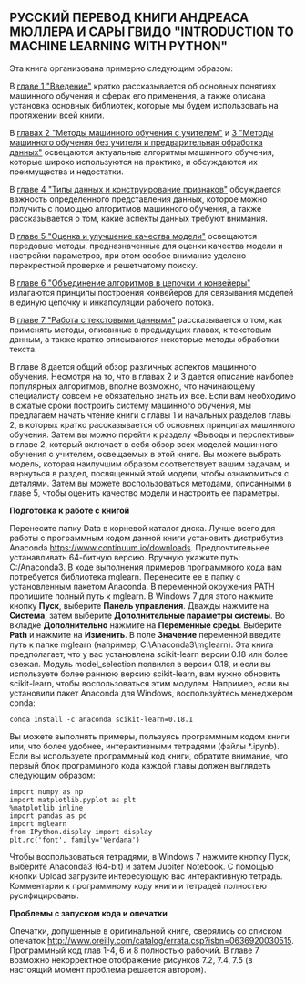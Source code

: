 ﻿

РУССКИЙ ПЕРЕВОД КНИГИ АНДРЕАСА МЮЛЛЕРА И САРЫ ГВИДО "INTRODUCTION TO MACHINE LEARNING WITH PYTHON"
------------------------------------------------------------------------

Эта книга организована примерно следующим образом:

В [главе 1 "Введение"](https://github.com/Gewissta/Mueller_Introduction_to_ML_with_Python_russian_translation/blob/master/01-%D0%92%D0%B2%D0%B5%D0%B4%D0%B5%D0%BD%D0%B8%D0%B5.ipynb) кратко  рассказывается об основных понятиях машинного обучения и сферах его применения, а также описана установка основных библиотек, которые мы будем использовать на протяжении всей книги.

В [главах 2 "Методы машинного обучения с учителем"](https://github.com/Gewissta/Mueller_Introduction_to_ML_with_Python_russian_translation/blob/master/02-%D0%9C%D0%B5%D1%82%D0%BE%D0%B4%D1%8B%20%D0%BC%D0%B0%D1%88%D0%B8%D0%BD%D0%BD%D0%BE%D0%B3%D0%BE%20%D0%BE%D0%B1%D1%83%D1%87%D0%B5%D0%BD%D0%B8%D1%8F%20%D1%81%20%D1%83%D1%87%D0%B8%D1%82%D0%B5%D0%BB%D0%B5%D0%BC.ipynb) и [3 "Методы машинного обучения без учителя и предварительная обработка данных"](https://github.com/Gewissta/Mueller_Introduction_to_ML_with_Python_russian_translation/blob/master/03-%D0%9C%D0%B5%D1%82%D0%BE%D0%B4%D1%8B%20%D0%BC%D0%B0%D1%88%D0%B8%D0%BD%D0%BD%D0%BE%D0%B3%D0%BE%20%D0%BE%D0%B1%D1%83%D1%87%D0%B5%D0%BD%D0%B8%D1%8F%20%D0%B1%D0%B5%D0%B7%20%D1%83%D1%87%D0%B8%D1%82%D0%B5%D0%BB%D1%8F.ipynb) освещаются актуальные алгоритмы машинного обучения, которые широко используются на практике, и обсуждаются их преимущества и недостатки.

В [главе 4 "Типы данных и конструирование признаков"](https://github.com/Gewissta/Mueller_Introduction_to_ML_with_Python_russian_translation/blob/master/04-%D0%A2%D0%B8%D0%BF%D1%8B%20%D0%B4%D0%B0%D0%BD%D0%BD%D1%8B%D1%85%20%D0%B8%20%D0%BA%D0%BE%D0%BD%D1%81%D1%82%D1%80%D1%83%D0%B8%D1%80%D0%BE%D0%B2%D0%B0%D0%BD%D0%B8%D0%B5%20%D0%BF%D1%80%D0%B8%D0%B7%D0%BD%D0%B0%D0%BA%D0%BE%D0%B2.ipynb) обсуждается важность определенного представления данных, которое можно получить с помощью алгоритмов машинного обучения, а также рассказывается о том, какие аспекты данных требуют внимания. 

В [главе 5 "Оценка и улучшение качества модели"](https://github.com/Gewissta/Mueller_Introduction_to_ML_with_Python_russian_translation/blob/master/05-%D0%9E%D1%86%D0%B5%D0%BD%D0%BA%D0%B0%20%D0%B8%20%D1%83%D0%BB%D1%83%D1%87%D1%88%D0%B5%D0%BD%D0%B8%D0%B5%20%D0%BA%D0%B0%D1%87%D0%B5%D1%81%D1%82%D0%B2%D0%B0%20%D0%BC%D0%BE%D0%B4%D0%B5%D0%BB%D0%B8.ipynb) освещаются передовые методы, предназначенные для оценки качества модели и настройки параметров, при этом особое внимание уделено перекрестной проверке и решетчатому поиску.

В [главе 6 "Объединение алгоритмов в цепочки и конвейеры"](https://github.com/Gewissta/Mueller_Introduction_to_ML_with_Python_russian_translation/blob/master/06-%D0%9E%D0%B1%D1%8A%D0%B5%D0%B4%D0%B8%D0%BD%D0%B5%D0%BD%D0%B8%D0%B5%20%D0%B0%D0%BB%D0%B3%D0%BE%D1%80%D0%B8%D1%82%D0%BC%D0%BE%D0%B2%20%D0%B2%20%D1%86%D0%B5%D0%BF%D0%BE%D1%87%D0%BA%D0%B8%20%D0%B8%20%D0%BA%D0%BE%D0%BD%D0%B2%D0%B5%D0%B9%D0%B5%D1%80%D1%8B.ipynb) излагаются принципы построения конвейеров для связывания моделей в единую цепочку и инкапсуляции рабочего потока.

В [главе 7 "Работа с текстовыми данными"](https://github.com/Gewissta/Mueller_Introduction_to_ML_with_Python_russian_translation/blob/master/07-%D0%A0%D0%B0%D0%B1%D0%BE%D1%82%D0%B0%20%D1%81%20%D1%82%D0%B5%D0%BA%D1%81%D1%82%D0%BE%D0%B2%D1%8B%D0%BC%D0%B8%20%D0%B4%D0%B0%D0%BD%D0%BD%D1%8B%D0%BC%D0%B8.ipynb) рассказывается о том, как применять методы, описанные в предыдущих главах, к текстовым данным, а также кратко описываются некоторые методы обработки текста.

В главе 8 дается общий обзор различных аспектов машинного обучения.
Несмотря на то, что в главах 2 и 3 дается описание наиболее популярных алгоритмов, вполне возможно, что начинающему специалисту совсем не обязательно знать их все. Если вам необходимо в сжатые сроки построить систему машинного обучения, мы предлагаем начать чтение книги с главы 1 и начальных разделов главы 2, в которых кратко рассказывается  об основных принципах машинного обучения. Затем вы можно перейти к разделу «Выводы и перспективы» в главе 2, который включает в себя обзор всех моделей машинного обучения с учителем, освещаемых в этой книге. Вы можете выбрать модель, которая наилучшим образом соответствует вашим задачам, и вернуться в раздел, посвященный этой модели, чтобы ознакомиться с деталями. Затем вы можете воспользоваться методами, описанными в главе 5, чтобы оценить качество модели и настроить ее параметры.


**Подготовка к работе с книгой**

Перенесите папку Data в корневой каталог диска.
Лучше всего для работы с программным кодом данной книги установить дистрибутив Anaconda https://www.continuum.io/downloads.
Предпочтительнее устанавливать 64-битную версию. Вручную укажите путь: C:/Anaconda3.
В ходе выполнения примеров программного кода вам потребуется библиотека mglearn. Перенесите ее в папку с установленным пакетом Anaconda. В переменной окружения PATH пропишите полный путь к mglearn. В Windows 7 для этого нажмите кнопку **Пуск**, выберите **Панель управления**. Дважды нажмите на **Система**, затем выберите **Дополнительные параметры системы**. Во вкладке **Дополнительно** нажмите на **Переменные среды**. Выберите **Path** и нажмите на **Изменить**. В поле **Значение** переменной введите путь к папке mglearn (например, C:\Anaconda3\mglearn).
Эта книга предполагает, что у вас установлена scikit-learn версии 0.18 или более свежая. Модуль model_selection появился в версии 0.18, и если вы используете более раннюю версию scikit-learn, вам нужно обновить scikit-learn, чтобы воспользоваться этим модулем. Например, если вы установили пакет Anaconda для Windows, воспользуйтесь менеджером conda: 

    conda install -c anaconda scikit-learn=0.18.1

Вы можете выполнять примеры, пользуясь программным кодом книги или, что более удобнее, интерактивными тетрадями  (файлы *.ipynb). Если вы используете программный код книги, обратите внимание, что первый блок программного кода каждой главы должен выглядеть следующим образом:

    import numpy as np
    import matplotlib.pyplot as plt
    %matplotlib inline
    import pandas as pd
    import mglearn
    from IPython.display import display
    plt.rc('font', family='Verdana')


Чтобы воспользоваться тетрадями, в Windows 7 нажмите кнопку Пуск, выберите Anaconda3 (64-bit) и затем Jupiter Notebook. С помощью кнопки Upload загрузите интересующую вас интерактивную тетрадь. Комментарии к программному коду книги и тетрадей полностью русифицированы. 

**Проблемы с запуском кода и опечатки**

Опечатки, допущенные в оригинальной книге, сверялись со списком опечаток http://www.oreilly.com/catalog/errata.csp?isbn=0636920030515.
Программный код глав 1-4, 6 и 8 полностью рабочий. В главе 7 возможно некорректное отображение рисунков 7.2, 7.4, 7.5 (в настоящий момент проблема решается автором).

